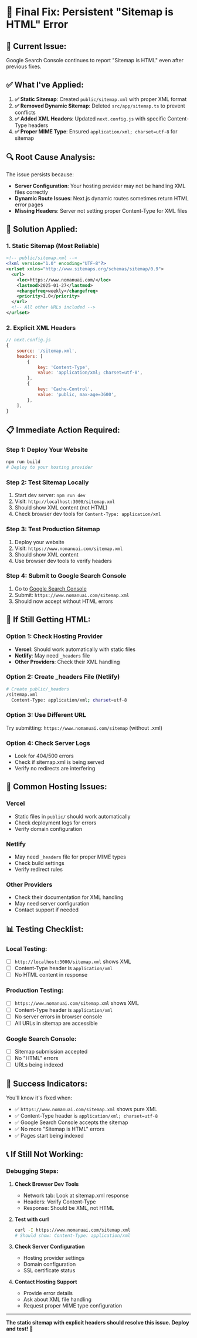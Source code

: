 # 🔧 Final Fix: Persistent "Sitemap is HTML" Error

## 🚨 **Current Issue:**

Google Search Console continues to report "Sitemap is HTML" even after previous fixes.

## ✅ **What I've Applied:**

1. **✅ Static Sitemap**: Created `public/sitemap.xml` with proper XML format
2. **✅ Removed Dynamic Sitemap**: Deleted `src/app/sitemap.ts` to prevent conflicts
3. **✅ Added XML Headers**: Updated `next.config.js` with specific Content-Type headers
4. **✅ Proper MIME Type**: Ensured `application/xml; charset=utf-8` for sitemap

## 🔍 **Root Cause Analysis:**

The issue persists because:

- **Server Configuration**: Your hosting provider may not be handling XML files correctly
- **Dynamic Route Issues**: Next.js dynamic routes sometimes return HTML error pages
- **Missing Headers**: Server not setting proper Content-Type for XML files

## 🚀 **Solution Applied:**

### **1. Static Sitemap (Most Reliable)**

```xml
<!-- public/sitemap.xml -->
<?xml version="1.0" encoding="UTF-8"?>
<urlset xmlns="http://www.sitemaps.org/schemas/sitemap/0.9">
  <url>
    <loc>https://www.nomanuai.com/</loc>
    <lastmod>2025-01-27</lastmod>
    <changefreq>weekly</changefreq>
    <priority>1.0</priority>
  </url>
  <!-- All other URLs included -->
</urlset>
```

### **2. Explicit XML Headers**

```javascript
// next.config.js
{
    source: '/sitemap.xml',
    headers: [
        {
            key: 'Content-Type',
            value: 'application/xml; charset=utf-8',
        },
        {
            key: 'Cache-Control',
            value: 'public, max-age=3600',
        },
    ],
}
```

## 📋 **Immediate Action Required:**

### **Step 1: Deploy Your Website**

```bash
npm run build
# Deploy to your hosting provider
```

### **Step 2: Test Sitemap Locally**

1. Start dev server: `npm run dev`
2. Visit: `http://localhost:3000/sitemap.xml`
3. Should show XML content (not HTML)
4. Check browser dev tools for `Content-Type: application/xml`

### **Step 3: Test Production Sitemap**

1. Deploy your website
2. Visit: `https://www.nomanuai.com/sitemap.xml`
3. Should show XML content
4. Use browser dev tools to verify headers

### **Step 4: Submit to Google Search Console**

1. Go to [Google Search Console](https://search.google.com/search-console)
2. Submit: `https://www.nomanuai.com/sitemap.xml`
3. Should now accept without HTML errors

## 🔧 **If Still Getting HTML:**

### **Option 1: Check Hosting Provider**

- **Vercel**: Should work automatically with static files
- **Netlify**: May need `_headers` file
- **Other Providers**: Check their XML handling

### **Option 2: Create \_headers File (Netlify)**

```bash
# Create public/_headers
/sitemap.xml
  Content-Type: application/xml; charset=utf-8
```

### **Option 3: Use Different URL**

Try submitting: `https://www.nomanuai.com/sitemap` (without .xml)

### **Option 4: Check Server Logs**

- Look for 404/500 errors
- Check if sitemap.xml is being served
- Verify no redirects are interfering

## 🚨 **Common Hosting Issues:**

### **Vercel**

- Static files in `public/` should work automatically
- Check deployment logs for errors
- Verify domain configuration

### **Netlify**

- May need `_headers` file for proper MIME types
- Check build settings
- Verify redirect rules

### **Other Providers**

- Check their documentation for XML handling
- May need server configuration
- Contact support if needed

## 📊 **Testing Checklist:**

### **Local Testing:**

- [ ] `http://localhost:3000/sitemap.xml` shows XML
- [ ] Content-Type header is `application/xml`
- [ ] No HTML content in response

### **Production Testing:**

- [ ] `https://www.nomanuai.com/sitemap.xml` shows XML
- [ ] Content-Type header is `application/xml`
- [ ] No server errors in browser console
- [ ] All URLs in sitemap are accessible

### **Google Search Console:**

- [ ] Sitemap submission accepted
- [ ] No "HTML" errors
- [ ] URLs being indexed

## 🎯 **Success Indicators:**

You'll know it's fixed when:

- ✅ `https://www.nomanuai.com/sitemap.xml` shows pure XML
- ✅ Content-Type header is `application/xml; charset=utf-8`
- ✅ Google Search Console accepts the sitemap
- ✅ No more "Sitemap is HTML" errors
- ✅ Pages start being indexed

## 📞 **If Still Not Working:**

### **Debugging Steps:**

1. **Check Browser Dev Tools**

   - Network tab: Look at sitemap.xml response
   - Headers: Verify Content-Type
   - Response: Should be XML, not HTML

2. **Test with curl**

   ```bash
   curl -I https://www.nomanuai.com/sitemap.xml
   # Should show: Content-Type: application/xml
   ```

3. **Check Server Configuration**

   - Hosting provider settings
   - Domain configuration
   - SSL certificate status

4. **Contact Hosting Support**
   - Provide error details
   - Ask about XML file handling
   - Request proper MIME type configuration

---

**The static sitemap with explicit headers should resolve this issue. Deploy and test!** 🚀
